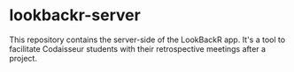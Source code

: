 # lookbackr-server
This repository contains the server-side of the LookBackR app. It's a tool to facilitate Codaisseur students with their retrospective meetings after a project.
